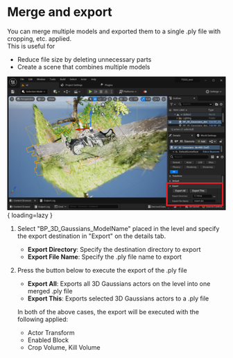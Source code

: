 # Merge and export

You can merge multiple models and exported them to a single .ply file with cropping, etc. applied.  
This is useful for

- Reduce file size by deleting unnecessary parts
- Create a scene that combines multiple models

![](images/how-to-export.png){ loading=lazy }  

1. Select "BP_3D_Gaussians_ModelName" placed in the level and specify the export destination in "Export" on the details tab.

	- **Export Directory**: Specify the destination directory to export
	- **Export File Name**: Specify the .ply file name to export

2. Press the button below to execute the export of the .ply file

	- **Export All**: Exports all 3D Gaussians actors on the level into one merged .ply file
	- **Export This**: Exports selected 3D Gaussians actors to a .ply file

	In both of the above cases, the export will be executed with the following applied:

	- Actor Transform
	- Enabled Block
	- Crop Volume, Kill Volume
